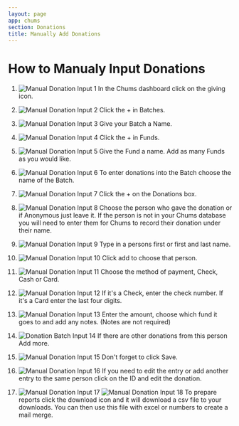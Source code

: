 ```yaml
---
layout: page
app: chums
section: Donations
title: Manually Add Donations
---
```


# How to Manualy Input Donations

1. ![ Manual Donation Input 1](https://github.com/ChurchApps/ChurchAppsSupport/assets/127863068/83fa6b3d-66be-45c1-b6d1-ab7a1aec960a)
   In the Chums dashboard click on the giving icon.

2. ![Manual Donation Input 2](https://github.com/ChurchApps/ChurchAppsSupport/assets/127863068/20cdf7b9-83a0-4d7f-8129-f2644cf445ef)
   Click the + in Batches.

3. ![Manual Donation Input  3](https://github.com/ChurchApps/ChurchAppsSupport/assets/127863068/a2522613-9281-4a09-8345-fb82a4ada513)
   Give your Batch a Name.

4. ![Manual Donation Input 4](https://github.com/ChurchApps/ChurchAppsSupport/assets/127863068/0e3bd694-9ddf-4d55-a69c-04ced1a62223)
   Click the + in Funds.

5. ![Manual Donation Input  5](https://github.com/ChurchApps/ChurchAppsSupport/assets/127863068/fd36e2b1-ad45-409d-b25f-58d5b999e797)
   Give the Fund a name. Add as many Funds as you would like.

6. ![Manual Donation Input  6](https://github.com/ChurchApps/ChurchAppsSupport/assets/127863068/6f7088c5-02fc-4af2-987b-09bb6af53bdd)
   To enter donations into the Batch choose the name of the Batch.

7. ![Manual Donation Input  7](https://github.com/ChurchApps/ChurchAppsSupport/assets/127863068/f1c52dc1-7500-4846-bf45-701fcd8c4a41)
   Click the + on the Donations box.

8. ![Manual Donation Input  8](https://github.com/ChurchApps/ChurchAppsSupport/assets/127863068/821f251d-97c9-40fc-bd46-447a960e54d0)
   Choose the person who gave the donation or if Anonymous just leave it. If the person is not in your Chums database you will need to enter them for Chums to record their donation under their name.

9. ![Manual Donation Input  9](https://github.com/ChurchApps/ChurchAppsSupport/assets/127863068/d1aa2c4b-5c56-43c0-ba04-aefae983c98f)
   Type in a persons first or first and last name.

10. ![Manual Donation Input 10](https://github.com/ChurchApps/ChurchAppsSupport/assets/127863068/86b6a391-2387-4170-a61e-3a71efdc4645)
    Click add to choose that person.

11. ![Manual Donation Input  11](https://github.com/ChurchApps/ChurchAppsSupport/assets/127863068/104771fd-8aee-4df8-af6a-f16cae2a4e8a)
    Choose the method of payment, Check, Cash or Card.

12. ![Manual Donation Input  12](https://github.com/ChurchApps/ChurchAppsSupport/assets/127863068/4123f59d-c1d5-4764-bcf7-3c33d9ae074d)
    If it's a Check, enter the check number. If it's a Card enter the last four digits.

13. ![Manual Donation Input  13](https://github.com/ChurchApps/ChurchAppsSupport/assets/127863068/1f43d14e-a0fc-45d6-8bc6-4bb587a59b32)
    Enter the amount, choose which fund it goes to and add any notes. (Notes are not required)

14. ![Donation Batch Input 14](https://github.com/ChurchApps/ChurchAppsSupport/assets/127863068/82a73868-d87b-4a76-a843-e825d2cb0836)
    If there are other donations from this person Add more.

15. ![Manual Donation Input  15](https://github.com/ChurchApps/ChurchAppsSupport/assets/127863068/70232f15-f635-44ca-951c-338cfa1194a8)
    Don't forget to click Save.

16. ![Manual Donation Input 16](https://github.com/ChurchApps/ChurchAppsSupport/assets/127863068/519b5291-528d-438d-9a0d-d4e49b945fc5)
    If you need to edit the entry or add another entry to the same person click on the ID and edit the donation.

17. ![Manual Donation Input 17](https://github.com/ChurchApps/ChurchAppsSupport/assets/127863068/80b8e491-5cd9-41ce-b4d1-699088c591f9)
    ![Manual Donation Input 18](https://github.com/ChurchApps/ChurchAppsSupport/assets/127863068/b0f1cde2-2e1b-4e26-a8d9-892b388785c4)
    To prepare reports click the download icon and it will download a csv file to your downloads. You can then use this file with excel or numbers to create a mail merge.
